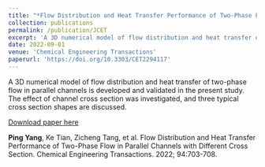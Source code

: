 ```yaml
---
title: "*Flow Distribution and Heat Transfer Performance of Two-Phase Flow in Parallel Channels with Different Cross Section*"
collection: publications
permalink: /publication/JCET
excerpt: 'A 3D numerical model of flow distribution and heat transfer of two-phase flow in parallel channels is developed and validated in the present study. The effect of channel cross section was investigated, and three typical cross section shapes are discussed.'
date: 2022-09-01
venue: 'Chemical Engineering Transactions'
paperurl: 'https://doi.org/10.3303/CET2294117'
---
```

 A 3D numerical model of flow distribution and heat transfer of two-phase flow in parallel channels is developed and validated in the present study. The effect of channel cross section was investigated, and three typical cross section shapes are discussed. 

[Download paper here](https://doi.org/10.3303/CET2294117)

**Ping Yang**, Ke Tian, Zicheng Tang, et al. Flow Distribution and Heat Transfer Performance of Two-Phase Flow in Parallel Channels with Different Cross Section. Chemical Engineering Transactions. 2022; 94:703-708.

